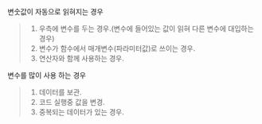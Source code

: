 변숫값이 자동으로 읽혀지는 경우

>1. 우측에 변수를 두는 경우.(변수에 들어있는 값이 읽혀 다른 변수에 대입하는 경우)
>2. 변수가 함수에서 매개변수(파라미터값)로 쓰이는 경우.
>3. 연산자와 함께 사용하는 경우.

변수를 많이 사용 하는 경우
>1. 데이터를 보관.
>2. 코드 실행중 값을 변경.
>3. 중복되는 데이터가 있는 경우.
